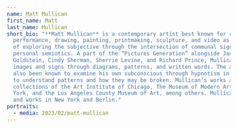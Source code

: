 ```yaml
---
name: Matt Mullican
first_name: Matt
last_name: Mullican
short_bio: "**Matt Mullican** is a contemporary artist best known for combining
  performance, drawing, painting, printmaking, sculpture, and video as a means
  of exploring the subjective through the intersection of communal signage and
  personal semiotics. A part of the “Pictures Generation” alongside Jack
  Goldstein, Cindy Sherman, Sherrie Levine, and Richard Prince, Mullican decodes
  images and signs through diagrams, patterns, and written words. The artist has
  also been known to examine his own subconscious through hypnotism in his quest
  to understand patterns and how they may be broken. Mullican’s works are in the
  collections of the Art Institute of Chicago, The Museum of Modern Art in New
  York, and the Los Angeles County Museum of Art, among others. Mullican lives
  and works in New York and Berlin."
portraits:
  - media: 2023/02/matt-mullican
---
```

